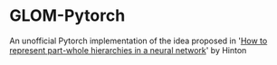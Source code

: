 # GLOM-Pytorch
An unofficial Pytorch implementation of the idea proposed in '[How to represent part-whole hierarchies in a neural network](https://arxiv.org/abs/2102.12627)' by Hinton
